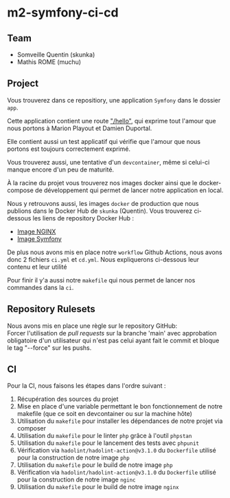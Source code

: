# m2-symfony-ci-cd

## Team

- Somveille Quentin (skunka)
- Mathis ROME (muchu)

## Project

Vous trouverez dans ce repositiory, une application `Symfony` dans le dossier `app`.

Cette application contient une route ["/hello"](http://localhost/hello), qui exprime
tout l'amour que nous portons à Marion Playout et Damien Duportal.

Elle contient aussi un test applicatif qui vérifie que l'amour que nous portons
est toujours correctement exprimé.

Vous trouverez aussi, une tentative d'un `devcontainer`, même si celui-ci
manque encore d'un peu de maturité.

À la racine du projet vous trouverez nos images docker ainsi que le 
docker-compose de développement qui permet de lancer notre application en local.

Nous y retrouvons aussi, les images `docker` de production que nous publions dans le 
Docker Hub de `skunka` (Quentin). Vous trouverez ci-dessous les liens de repository Docker Hub :

- [Image NGINX](https://hub.docker.com/r/skunka/m2-ci-cd-nginx/tags)
- [Image Symfony](https://hub.docker.com/r/skunka/m2-ci-cd-symfony/tags)

De plus nous avons mis en place notre `workflow` Github Actions, nous avons donc 
2 fichiers `ci.yml` et `cd.yml`. Nous expliquerons ci-dessous leur contenu et leur utilité

Pour finir il y'a aussi notre `makefile` qui nous permet de lancer nos commandes dans la `ci`.

## Repository Rulesets

Nous avons mis en place une règle sur le repository GitHub: \
Forcer l'utilisation de _pull requests_ sur la branche 'main' avec approbation obligatoire d'un utilisateur 
qui n'est pas celui ayant fait le commit et bloque le tag "--force" sur les pushs. 

## CI

Pour la CI, nous faisons les étapes dans l'ordre suivant :
1. Récupération des sources du projet
2. Mise en place d'une variable permettant le bon fonctionnement de notre makefile (que ce soit en devcontainer ou sur la machine hôte)
3. Utilisation du `makefile` pour installer les dépendances de notre projet via composer
4. Utilisation du `makefile` pour le linter `php` grâce à l'outil `phpstan`
5. Utilisation du `makefile` pour le lancement des tests avec `phpunit`
6. Vérification via `hadolint/hadolint-action@v3.1.0` du `Dockerfile` utilisé pour la construction de notre image `php`
7. Utilisation du `makefile` pour le build de notre image `php`
8. Vérification via `hadolint/hadolint-action@v3.1.0` du `Dockerfile` utilisé pour la construction de notre image `nginc`
9. Utilisation du `makefile` pour le build de notre image `nginx`